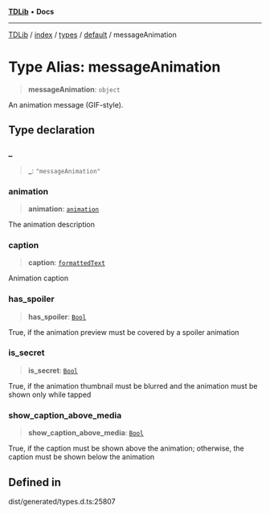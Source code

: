 [**TDLib**](../../../../../../README.md) • **Docs**

***

[TDLib](../../../../../../modules.md) / [index](../../../../../README.md) / [types](../../../README.md) / [default](../README.md) / messageAnimation

# Type Alias: messageAnimation

> **messageAnimation**: `object`

An animation message (GIF-style).

## Type declaration

### \_

> **\_**: `"messageAnimation"`

### animation

> **animation**: [`animation`](animation-1.md)

The animation description

### caption

> **caption**: [`formattedText`](formattedText-1.md)

Animation caption

### has\_spoiler

> **has\_spoiler**: [`Bool`](Bool.md)

True, if the animation preview must be covered by a spoiler animation

### is\_secret

> **is\_secret**: [`Bool`](Bool.md)

True, if the animation thumbnail must be blurred and the animation must be shown only while tapped

### show\_caption\_above\_media

> **show\_caption\_above\_media**: [`Bool`](Bool.md)

True, if the caption must be shown above the animation; otherwise, the caption must be shown below the animation

## Defined in

dist/generated/types.d.ts:25807
